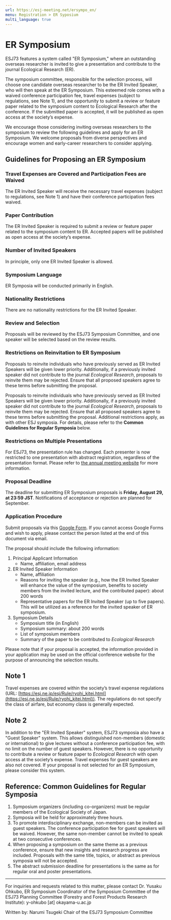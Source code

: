 ```yaml
---
url: https://esj-meeting.net/ersympo_en/
menu: Registration > ER Syposium
multi_language: true
---
```


# ER Symposium

ESJ73 features a system called "ER Symposium," where an outstanding overseas researcher is invited to give a presentation and contribute to the journal Ecological Research (ER).

The symposium committee, responsible for the selection process, will choose one candidate overseas researcher to be the ER Invited Speaker, who will then speak at the ER Symposium. This esteemed role comes with a waived conference participation fee, travel expenses (subject to regulations, see Note 1), and the opportunity to submit a review or feature paper related to the symposium content to Ecological Research after the conference. If the submitted paper is accepted, it will be published as open access at the society’s expense.

We encourage those considering inviting overseas researchers to the symposium to review the following guidelines and apply for an ER Symposium. We welcome proposals from diverse perspectives and encourage women and early-career researchers to consider applying.

## Guidelines for Proposing an ER Symposium

### Travel Expenses are Covered and Participation Fees are Waived

The ER Invited Speaker will receive the necessary travel expenses (subject to regulations, see Note 1) and have their conference participation fees waived.

### Paper Contribution

The ER Invited Speaker is required to submit a review or feature paper related to the symposium content to ER. Accepted papers will be published as open access at the society’s expense.

### Number of Invited Speakers

In principle, only one ER Invited Speaker is allowed.

### Symposium Language

ER Symposia will be conducted primarily in English.

### Nationality Restrictions

There are no nationality restrictions for the ER Invited Speaker.

### Review and Selection

Proposals will be reviewed by the ESJ73 Symposium Committee, and one speaker will be selected based on the review results.

### Restrictions on Reinvitation to ER Symposium

Proposals to reinvite individuals who have previously served as ER Invited Speakers will be given lower priority. Additionally, if a previously invited speaker did not contribute to the journal *Ecological Research*, proposals to reinvite them may be rejected. Ensure that all proposed speakers agree to these terms before submitting the proposal.

Proposals to reinvite individuals who have previously served as ER Invited Speakers will be given lower priority. Additionally, if a previously invited speaker did not contribute to the journal *Ecological Research*, proposals to reinvite them may be rejected. Ensure that all proposed speakers agree to these terms before submitting the proposal. Additional restrictions apply, as with other ESJ symposia. For details, please refer to the **Common Guidelines for Regular Symposia** below.

### Restrictions on Multiple Presentations

For ESJ73, the presentation rule has changed. Each presenter is now restricted to one presentation with abstract registration, regardless of the presentation format. Please refer to [the annual meeting website](registinfo_en/#restrictions-on-multiple-presentations) for more information.

### Proposal Deadline

The deadline for submitting ER Symposium proposals is **Friday, August 29, at 23:59 JST**. Notifications of acceptance or rejection are planned for September.

### Application Procedure

Submit proposals via this [Google Form](https://forms.gle/zLUL9b7VZKd51uJQ6). If you cannot access Google Forms and wish to apply, please contact the person listed at the end of this document via email.

The proposal should include the following information:

1. Principal Applicant Information
    - Name, affiliation, email address
2. ER Invited Speaker Information
    - Name, affiliation
    - Reasons for inviting the speaker (e.g., how the ER Invited Speaker will enhance the value of the symposium, benefits to society members from the invited lecture, and the contributed paper): about 200 words
    - Representative papers  for the ER Invited Speaker (up to five papers). This will be utilized as a reference for the invited speaker of ER symposium.
3. Symposium Details
    - Symposium title (in English)
    - Symposium summary: about 200 words
    - List of symposium members
    - Summary of the paper to be contributed to *Ecological Research*

Please note that if your proposal is accepted, the information provided in your application may be used on the official conference website for the purpose of announcing the selection results.

## Note 1

Travel expenses are covered within the society’s travel expense regulations (URL: [https://esj.ne.jp/esj/Rule/ryohi_kitei.html](https://esj.ne.jp/esj/Rule/ryohi_kitei.html)). The regulations do not specify the class of airfare, but economy class is generally expected.

## Note 2

In addition to the "ER Invited Speaker" system, ESJ73 symposia also have a "Guest Speaker" system. This allows distinguished non-members (domestic or international) to give lectures without a conference participation fee, with no limit on the number of guest speakers. However, there is no opportunity to contribute a review or feature paper to *Ecological Research* with open access at the society’s expense. Travel expenses for guest speakers are also not covered. If your proposal is not selected for an ER Symposium, please consider this system.

## Reference: Common Guidelines for Regular Symposia

1. Symposium organizers (including co-organizers) must be regular members of the Ecological Society of Japan.
2. Symposia will be held for approximately three hours.
3. To promote interdisciplinary exchange, non-members can be invited as guest speakers. The conference participation fee for guest speakers will be waived. However, the same non-member cannot be invited to speak at two consecutive conferences.
4. When proposing a symposium on the same theme as a previous conference, ensure that new insights and research progress are included. Proposals with the same title, topics, or abstract as previous symposia will not be accepted.
5. The abstract submission deadline for presentations is the same as for regular oral and poster presentations.

***

For inquiries and requests related to this matter, please contact Dr. Yusaku Ohkubo, ER Symposium Coordinator of the Symposium Committee of the ESJ73 Planning Committee (Forestry and Forest Products Research Institute): y-ohkubo \[at\] okayama-u.ac.jp

Written by: Narumi Tsugeki Chair of the ESJ73 Symposium Committee
